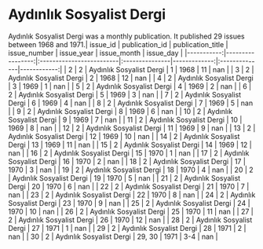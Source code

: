 # Aydınlık Sosyalist Dergi

Aydınlık Sosyalist Dergi was a monthly publication. It published 29
 issues between 1968 and 1971.|   issue_id |   publication_id | publication_title        | issue_number   |   issue_year | issue_month   |   issue_day |
|-----------:|-----------------:|:-------------------------|:---------------|-------------:|:--------------|------------:|
|          2 |                2 | Aydınlık Sosyalist Dergi | 1              |         1968 | 11            |         nan |
|          3 |                2 | Aydınlık Sosyalist Dergi | 2              |         1968 | 12            |         nan |
|          4 |                2 | Aydınlık Sosyalist Dergi | 3              |         1969 | 1             |         nan |
|          5 |                2 | Aydınlık Sosyalist Dergi | 4              |         1969 | 2             |         nan |
|          6 |                2 | Aydınlık Sosyalist Dergi | 5              |         1969 | 3             |         nan |
|          7 |                2 | Aydınlık Sosyalist Dergi | 6              |         1969 | 4             |         nan |
|          8 |                2 | Aydınlık Sosyalist Dergi | 7              |         1969 | 5             |         nan |
|          9 |                2 | Aydınlık Sosyalist Dergi | 8              |         1969 | 6             |         nan |
|         10 |                2 | Aydınlık Sosyalist Dergi | 9              |         1969 | 7             |         nan |
|         11 |                2 | Aydınlık Sosyalist Dergi | 10             |         1969 | 8             |         nan |
|         12 |                2 | Aydınlık Sosyalist Dergi | 11             |         1969 | 9             |         nan |
|         13 |                2 | Aydınlık Sosyalist Dergi | 12             |         1969 | 10            |         nan |
|         14 |                2 | Aydınlık Sosyalist Dergi | 13             |         1969 | 11            |         nan |
|         15 |                2 | Aydınlık Sosyalist Dergi | 14             |         1969 | 12            |         nan |
|         16 |                2 | Aydınlık Sosyalist Dergi | 15             |         1970 | 1             |         nan |
|         17 |                2 | Aydınlık Sosyalist Dergi | 16             |         1970 | 2             |         nan |
|         18 |                2 | Aydınlık Sosyalist Dergi | 17             |         1970 | 3             |         nan |
|         19 |                2 | Aydınlık Sosyalist Dergi | 18             |         1970 | 4             |         nan |
|         20 |                2 | Aydınlık Sosyalist Dergi | 19             |         1970 | 5             |         nan |
|         21 |                2 | Aydınlık Sosyalist Dergi | 20             |         1970 | 6             |         nan |
|         22 |                2 | Aydınlık Sosyalist Dergi | 21             |         1970 | 7             |         nan |
|         23 |                2 | Aydınlık Sosyalist Dergi | 22             |         1970 | 8             |         nan |
|         24 |                2 | Aydınlık Sosyalist Dergi | 23             |         1970 | 9             |         nan |
|         25 |                2 | Aydınlık Sosyalist Dergi | 24             |         1970 | 10            |         nan |
|         26 |                2 | Aydınlık Sosyalist Dergi | 25             |         1970 | 11            |         nan |
|         27 |                2 | Aydınlık Sosyalist Dergi | 26             |         1970 | 12            |         nan |
|         28 |                2 | Aydınlık Sosyalist Dergi | 27             |         1971 | 1             |         nan |
|         29 |                2 | Aydınlık Sosyalist Dergi | 28             |         1971 | 2             |         nan |
|         30 |                2 | Aydınlık Sosyalist Dergi | 29, 30         |         1971 | 3-4           |         nan |